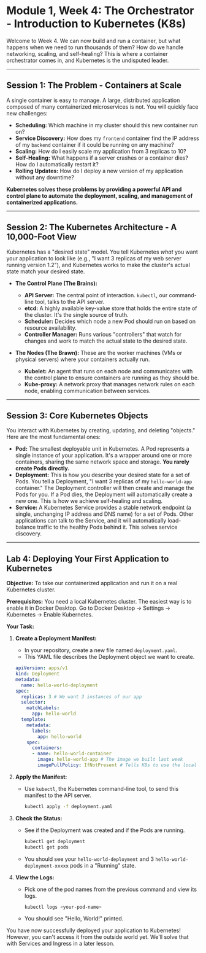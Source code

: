 # Module 1, Week 4: The Orchestrator - Introduction to Kubernetes (K8s)

Welcome to Week 4. We can now build and run a container, but what happens when we need to run thousands of them? How do we handle networking, scaling, and self-healing? This is where a container orchestrator comes in, and Kubernetes is the undisputed leader.

---

## Session 1: The Problem - Containers at Scale

A single container is easy to manage. A large, distributed application composed of many containerized microservices is not. You will quickly face new challenges:

*   **Scheduling:** Which machine in my cluster should this new container run on?
*   **Service Discovery:** How does my `frontend` container find the IP address of my `backend` container if it could be running on any machine?
*   **Scaling:** How do I easily scale my application from 3 replicas to 10?
*   **Self-Healing:** What happens if a server crashes or a container dies? How do I automatically restart it?
*   **Rolling Updates:** How do I deploy a new version of my application without any downtime?

**Kubernetes solves these problems by providing a powerful API and control plane to automate the deployment, scaling, and management of containerized applications.**

---

## Session 2: The Kubernetes Architecture - A 10,000-Foot View

Kubernetes has a "desired state" model. You tell Kubernetes *what* you want your application to look like (e.g., "I want 3 replicas of my web server running version 1.2"), and Kubernetes works to make the cluster's actual state match your desired state.

*   **The Control Plane (The Brains):**
    *   **API Server:** The central point of interaction. `kubectl`, our command-line tool, talks to the API server.
    *   **etcd:** A highly available key-value store that holds the entire state of the cluster. It's the single source of truth.
    *   **Scheduler:** Decides which node a new Pod should run on based on resource availability.
    *   **Controller Manager:** Runs various "controllers" that watch for changes and work to match the actual state to the desired state.

*   **The Nodes (The Brawn):** These are the worker machines (VMs or physical servers) where your containers actually run.
    *   **Kubelet:** An agent that runs on each node and communicates with the control plane to ensure containers are running as they should be.
    *   **Kube-proxy:** A network proxy that manages network rules on each node, enabling communication between services.

---

## Session 3: Core Kubernetes Objects

You interact with Kubernetes by creating, updating, and deleting "objects." Here are the most fundamental ones:

*   **Pod:** The smallest deployable unit in Kubernetes. A Pod represents a single instance of your application. It's a wrapper around one or more containers, sharing the same network space and storage. **You rarely create Pods directly.**
*   **Deployment:** This is how you describe your desired state for a set of Pods. You tell a Deployment, "I want 3 replicas of my `hello-world-app` container." The Deployment controller will then create and manage the Pods for you. If a Pod dies, the Deployment will automatically create a new one. This is how we achieve self-healing and scaling.
*   **Service:** A Kubernetes Service provides a stable network endpoint (a single, unchanging IP address and DNS name) for a set of Pods. Other applications can talk to the Service, and it will automatically load-balance traffic to the healthy Pods behind it. This solves service discovery.

---

## Lab 4: Deploying Your First Application to Kubernetes

**Objective:** To take our containerized application and run it on a real Kubernetes cluster.

**Prerequisites:** You need a local Kubernetes cluster. The easiest way is to enable it in Docker Desktop. Go to Docker Desktop -> Settings -> Kubernetes -> Enable Kubernetes.

**Your Task:**

1.  **Create a Deployment Manifest:**
    *   In your repository, create a new file named `deployment.yaml`.
    *   This YAML file describes the Deployment object we want to create.
    ```yaml
    apiVersion: apps/v1
    kind: Deployment
    metadata:
      name: hello-world-deployment
    spec:
      replicas: 3 # We want 3 instances of our app
      selector:
        matchLabels:
          app: hello-world
      template:
        metadata:
          labels:
            app: hello-world
        spec:
          containers:
          - name: hello-world-container
            image: hello-world-app # The image we built last week
            imagePullPolicy: IfNotPresent # Tells K8s to use the local image
    ```

2.  **Apply the Manifest:**
    *   Use `kubectl`, the Kubernetes command-line tool, to send this manifest to the API server.
        ```bash
        kubectl apply -f deployment.yaml
        ```

3.  **Check the Status:**
    *   See if the Deployment was created and if the Pods are running.
        ```bash
        kubectl get deployment
        kubectl get pods
        ```
    *   You should see your `hello-world-deployment` and 3 `hello-world-deployment-xxxxx` pods in a "Running" state.

4.  **View the Logs:**
    *   Pick one of the pod names from the previous command and view its logs.
        ```bash
        kubectl logs <your-pod-name>
        ```
    *   You should see "Hello, World!" printed.

You have now successfully deployed your application to Kubernetes! However, you can't access it from the outside world yet. We'll solve that with Services and Ingress in a later lesson.
